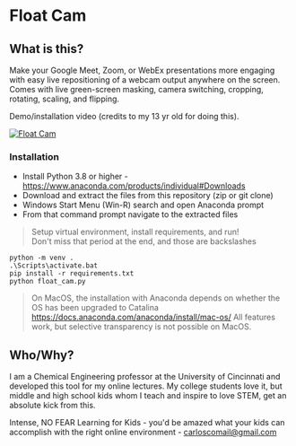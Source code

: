 # Float Cam

## What is this?
Make your Google Meet, Zoom, or WebEx presentations more engaging with easy live repositioning of a webcam output anywhere on the screen. Comes with live green-screen masking, camera switching, cropping, rotating, scaling, and flipping.

Demo/installation video (credits to my 13 yr old for doing this).

[![Float Cam](https://raw.githubusercontent.com/profteachkids/float_cam/master/float_cam1.jpg)](https://www.youtube.com/embed/-1b9dLhkn5E "Float Cam")

### Installation
- Install Python 3.8 or higher - https://www.anaconda.com/products/individual#Downloads
- Download and extract the files from this repository (zip or git clone)
- Windows Start Menu (Win-R) search and open Anaconda prompt
- From that command prompt navigate to the extracted files

> Setup virtual environment, install requirements, and run! <br>
> Don't miss that period at the end, and those are backslashes

```shell
python -m venv .
.\Scripts\activate.bat
pip install -r requirements.txt
python float_cam.py
```
> On MacOS, the installation with Anaconda depends on whether the OS has been upgraded to Catalina
> https://docs.anaconda.com/anaconda/install/mac-os/
> All features work, but selective transparency is not possible on MacOS.

## Who/Why?
I am a Chemical Engineering professor at the University of Cincinnati and developed this tool for my 
online lectures. My college students love it, but middle and high school kids whom I teach and 
inspire to love STEM, get an absolute kick from this.

Intense, NO FEAR Learning for Kids - you'd be amazed what your kids can accomplish
 with the right online environment - carloscomail@gmail.com
